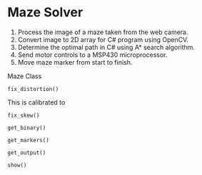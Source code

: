 # Maze Solver

1. Process the image of a maze taken from the web camera.
2. Convert image to 2D array for C# program using OpenCV.
3. Determine the optimal path in C# using A* search algorithm.
4. Send motor controls to a MSP430 microprocessor.
5. Move maze marker from start to finish.

Maze Class

`fix_distortion()`

This is calibrated to 

`fix_skew()`

`get_binary()`

`get_markers()`

`get_output()`

`show()`